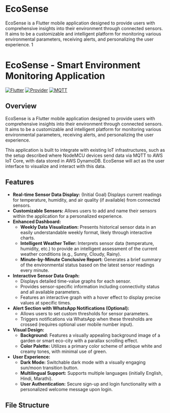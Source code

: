 # EcoSense
EcoSense is a Flutter mobile application designed to provide users with comprehensive insights into their environment through connected sensors. It aims to be a customizable and intelligent platform for monitoring various environmental parameters, receiving alerts, and personalizing the user experience. 1 
# EcoSense - Smart Environment Monitoring Application

[![Flutter](https://img.shields.io/badge/Flutter-%2302569B.svg?style=for-the-badge&logo=flutter&logoColor=white)](https://flutter.dev)
[![Provider](https://img.shields.io/badge/Provider-%2361DAFB.svg?style=for-the-badge&logo=react&logoColor=black)](https://pub.dev/packages/provider)
[![MQTT](https://img.shields.io/badge/MQTT-gray.svg?style=for-the-badge&logo=eclipse-mosquitto&logoColor=white)](https://mqtt.org/)

## Overview

EcoSense is a Flutter mobile application designed to provide users with comprehensive insights into their environment through connected sensors. It aims to be a customizable and intelligent platform for monitoring various environmental parameters, receiving alerts, and personalizing the user experience.

This application is built to integrate with existing IoT infrastructures, such as the setup described where NodeMCU devices send data via MQTT to AWS IoT Core, with data stored in AWS DynamoDB. EcoSense will act as the user interface to visualize and interact with this data.

## Features

* **Real-time Sensor Data Display:** (Initial Goal) Displays current readings for temperature, humidity, and air quality (if available) from connected sensors.
* **Customizable Sensors:** Allows users to add and name their sensors within the application for a personalized experience.
* **Enhanced Dashboard:**
    * **Weekly Data Visualization:** Presents historical sensor data in an easily understandable weekly format, likely through interactive charts.
    * **Intelligent Weather Teller:** Interprets sensor data (temperature, humidity, etc.) to provide an intelligent assessment of the current weather conditions (e.g., Sunny, Cloudy, Rainy).
    * **Minute-by-Minute Conclusive Report:** Generates a brief summary of the environmental status based on the latest sensor readings every minute.
* **Interactive Sensor Data Graph:**
    * Displays detailed time-value graphs for each sensor.
    * Provides sensor-specific information including connectivity status and all available parameters.
    * Features an interactive graph with a hover effect to display precise values at specific times.
* **Alert Section with WhatsApp Notifications (Optional):**
    * Allows users to set custom thresholds for sensor parameters.
    * Triggers notifications via WhatsApp when these thresholds are crossed (requires optional user mobile number input).
* **Visual Design:**
    * **Background:** Features a visually appealing background image of a garden or smart eco-city with a parallax scrolling effect.
    * **Color Palette:** Utilizes a primary color scheme of antique white and creamy tones, with minimal use of green.
* **User Experience:**
    * **Dark Mode:** Switchable dark mode with a visually engaging sun/moon transition button.
    * **Multilingual Support:** Supports multiple languages (initially English, Hindi, Marathi).
    * **User Authentication:** Secure sign-up and login functionality with a personalized welcome message upon login.

## File Structure

